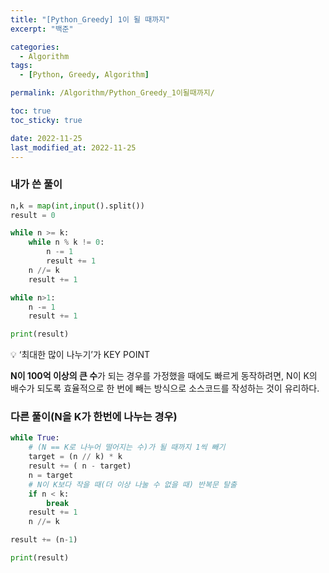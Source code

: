 ```yaml
---
title: "[Python_Greedy] 1이 될 때까지"
excerpt: "백준"

categories:
  - Algorithm
tags:
  - [Python, Greedy, Algorithm]

permalink: /Algorithm/Python_Greedy_1이될때까지/

toc: true
toc_sticky: true

date: 2022-11-25
last_modified_at: 2022-11-25
---
```


### 내가 쓴 풀이

```python
n,k = map(int,input().split())
result = 0

while n >= k:
    while n % k != 0:
        n -= 1
        result += 1
    n //= k
    result += 1

while n>1:
    n -= 1
    result += 1

print(result)
```

<aside>
💡 ‘최대한 많이 나누기’가 KEY POINT

</aside>

**N이 100억 이상의 큰 수**가 되는 경우를 가정했을 때에도 빠르게 동작하려면, N이 K의 배수가 되도록 효율적으로 한 번에 빼는 방식으로 소스코드를 작성하는 것이 유리하다.

### 다른 풀이(N을 K가 한번에 나누는 경우)

```python
while True:
    # (N == K로 나누어 떨어지는 수)가 될 때까지 1씩 빼기
    target = (n // k) * k
    result += ( n - target)
    n = target
    # N이 K보다 작을 때(더 이상 나눌 수 없을 때) 반복문 탈출
    if n < k:
        break
    result += 1
    n //= k

result += (n-1)

print(result)
```
